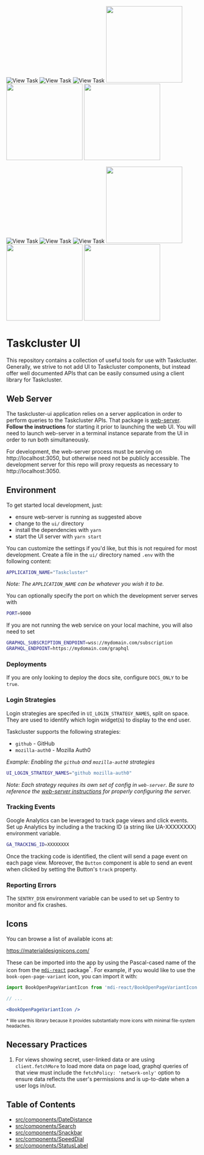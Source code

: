 ![View Task](view-task.gif)
![View Task](/ui/view-task.gif)
![View Task](/view-task.gif)
<img src="/view-task.gif?raw=true" width="200px">
<img src="view-task.gif?raw=true" width="200px">
<img src="view-task.gif" width="200px">

![View Task](ezgif.com-optimize.gif)
![View Task](/ui/ezgif.com-optimize.gif)
![View Task](/ezgif.com-optimize.gif)
<img src="/ezgif.com-optimize.gif?raw=true" width="200px">
<img src="ezgif.com-optimize.gif?raw=true" width="200px">
<img src="ezgif.com-optimize.gif" width="200px">

# Taskcluster UI

This repository contains a collection of useful tools for use with Taskcluster.
Generally, we strive to not add UI to Taskcluster components, but instead offer
well documented APIs that can be easily consumed using a client library for
Taskcluster.

## Web Server

The taskcluster-ui application relies on a server application in order to
perform queries to the Taskcluster APIs. That package is
[web-server](../services/web-server).
**Follow the instructions** for starting it prior to launching
the web UI. You will need to launch web-server in a terminal
instance separate from the UI in order to run both simultaneously.

For development, the web-server process must be serving on
http://localhost:3050, but otherwise need not be publicly accessible. The
development server for this repo will proxy requests as necessary to
http://localhost:3050.

## Environment

To get started local development, just:

* ensure web-server is running as suggested above
* change to the `ui/` directory
* install the dependencies with `yarn`
* start the UI server with `yarn start`

You can customize the settings if you'd like, but this is not required for most development.
Create a file in the `ui/` directory named `.env` with the following content:

```bash
APPLICATION_NAME="Taskcluster"
```

_Note: The `APPLICATION_NAME` can be whatever you wish it to be._

You can optionally specify the port on which the development server serves with

```bash
PORT=9000
```

If you are not running the web service on your local machine, you will also need to set

```bash
GRAPHQL_SUBSCRIPTION_ENDPOINT=wss://mydomain.com/subscription
GRAPHQL_ENDPOINT=https://mydomain.com/graphql
```

### Deployments

If you are only looking to deploy the docs site, configure `DOCS_ONLY` to be `true`.

### Login Strategies

Login strategies are specifed in `UI_LOGIN_STRATEGY_NAMES`, split on space. They are used to identify which
login widget(s) to display to the end user.

Taskcluster supports the following strategies:
* `github` - GitHub
* `mozilla-auth0` - Mozilla Auth0

_Example: Enabling the `github` and `mozilla-auth0` strategies_

```bash
UI_LOGIN_STRATEGY_NAMES="github mozilla-auth0"
```

_Note: Each strategy requires its own set of config in `web-server`. Be sure to reference the
[web-server instructions](https://github.com/taskcluster/taskcluster/tree/master/services/web-server#login-strategies)
for properly configuring the server._

### Tracking Events

Google Analytics can be leveraged to track page views and click events.
Set up Analytics by including a the tracking ID (a string like UA-XXXXXXXX) environment variable.

```bash
GA_TRACKING_ID=XXXXXXXX
```

Once the tracking code is identified, the client will send a page event on each page view.
Moreover, the `Button` component is able to send an event when clicked by setting
the Button's `track` property.

### Reporting Errors

The `SENTRY_DSN` environment variable can be used to set up Sentry to monitor and fix crashes.

## Icons

You can browse a list of available icons at:

https://materialdesignicons.com/

These can be imported into the app by using the Pascal-cased name of the icon from the
[`mdi-react`](https://github.com/levrik/mdi-react) package<sup>*</sup>.
For example, if you would like to use the `book-open-page-variant` icon, you can import it with:

```jsx
import BookOpenPageVariantIcon from 'mdi-react/BookOpenPageVariantIcon';

// ...

<BookOpenPageVariantIcon />
```

<sup>* We use this library because it provides substantially more icons with minimal file-system headaches.</sup>

## Necessary Practices

1. For views showing secret, user-linked data or are using `client.fetchMore` to load more data
on page load, graphql queries of that view must include the `fetchPolicy: 'network-only'` option to ensure
data reflects the user's permissions and is up-to-date when a user logs in/out.

## Table of Contents

<!-- TOC BEGIN -->
* [src/components/DateDistance](src/components/DateDistance#readme)
* [src/components/Search](src/components/Search#readme)
* [src/components/Snackbar](src/components/Snackbar#readme)
* [src/components/SpeedDial](src/components/SpeedDial#readme)
* [src/components/StatusLabel](src/components/StatusLabel#readme)
<!-- TOC END -->
